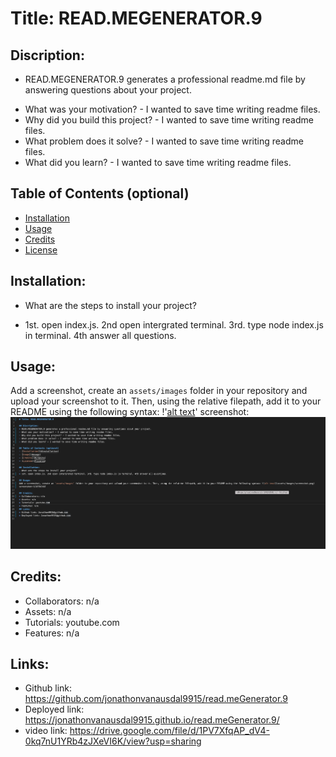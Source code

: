 # Title: READ.MEGENERATOR.9

## Discription:
* READ.MEGENERATOR.9 generates a professional readme.md file by answering questions about your project.
- What was your motivation? - I wanted to save time writing readme files.
- Why did you build this project? - I wanted to save time writing readme files.
- What problem does it solve? - I wanted to save time writing readme files.
- What did you learn? - I wanted to save time writing readme files.

## Table of Contents (optional)
- [Installation](#installation)
- [Usage](#usage)
- [Credits](#credits)
- [License](#license)

## Installation:
- What are the steps to install your project?
* 1st. open index.js. 2nd open intergrated terminal. 3rd. type node index.js in terminal. 4th answer all questions.

## Usage:
Add a screenshot, create an `assets/images` folder in your repository and upload your screenshot to it. Then, using the relative filepath, add it to your README using the following syntax: !'[alt text](assets/images/screenshot.png)'
screenshot: ![alt text](assets/images/screenshot.png)

## Credits:
* Collaborators: n/a
* Assets: n/a
* Tutorials: youtube.com
* Features: n/a
## Links:
* Github link: https://github.com/jonathonvanausdal9915/read.meGenerator.9
* Deployed link: https://jonathonvanausdal9915.github.io/read.meGenerator.9/
* video link: https://drive.google.com/file/d/1PV7XfqAP_dV4-0kq7nU1YRb4zJXeVI6K/view?usp=sharing
